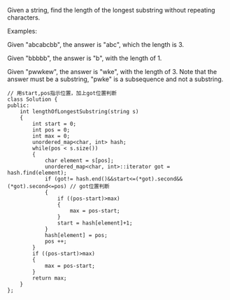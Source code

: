 Given a string, find the length of the longest substring without repeating characters.

Examples:

Given "abcabcbb", the answer is "abc", which the length is 3.

Given "bbbbb", the answer is "b", with the length of 1.

Given "pwwkew", the answer is "wke", with the length of 3. Note that the answer must be a substring, "pwke" is a subsequence and not a substring.

```
// 用start,pos指示位置，加上got位置判断
class Solution {
public:
    int lengthOfLongestSubstring(string s) 
    {
        int start = 0;
        int pos = 0;
        int max = 0;
        unordered_map<char, int> hash;
        while(pos < s.size())
        {
            char element = s[pos];
            unordered_map<char, int>::iterator got = hash.find(element);
            if (got!= hash.end()&&start<=(*got).second&&(*got).second<=pos) // got位置判断
            {
                if ((pos-start)>max)
                {
                    max = pos-start;
                }
                start = hash[element]+1;
            }
            hash[element] = pos;
            pos ++;
        } 
        if ((pos-start)>max)
        {
            max = pos-start;
        }
        return max;
    }
};
```